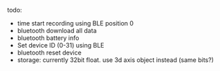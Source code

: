 todo:
-  time start recording using BLE position 0
-  bluetooth download all data
-  bluetooth battery info
-  Set device ID (0-31) using BLE
-  bluetooth reset device
-  storage: currently 32bit float. use 3d axis object instead (same bits?)